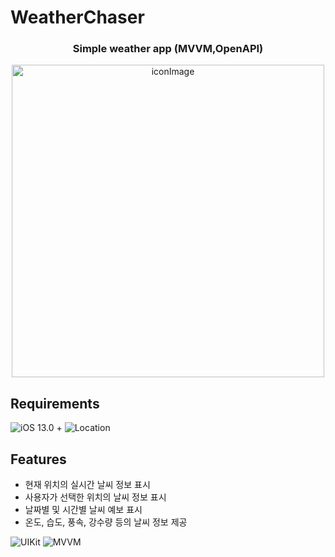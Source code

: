 # WeatherChaser
### <div align="center"> Simple weather app (MVVM,OpenAPI)</div>

<div align="center">
  <img width="500" alt="iconImage" src="https://github.com/HG-SONG/WeatherChaser/assets/88966578/06d7e359-f966-4f54-80a4-58456163846a">
</div>

## Requirements
![iOS 13.0 +](https://img.shields.io/badge/-iOS13.0+-1575F9?style=flat&logo=Apple&logoColor=white)
![Location](https://img.shields.io/badge/-LocationService-1225F9?style=flat&logo=GPS&logoColor=white)

## Features
- 현재 위치의 실시간 날씨 정보 표시
- 사용자가 선택한 위치의 날씨 정보 표시
- 날짜별 및 시간별 날씨 예보 표시
- 온도, 습도, 풍속, 강수량 등의 날씨 정보 제공

![UIKit](https://img.shields.io/badge/-UIKit-1225F9?style=flat&logo=swift&logoColor=white)
![MVVM](https://img.shields.io/badge/-MVVM-123425?style=flat&logo=MVVM&logoColor=white)

